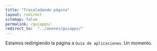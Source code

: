 ```yaml
---
title: "Trasaladando página"
layout: redirect
sitemap: false
permalink: /guiapps/
redirect_to:  "../anexos/guiapps/"
---
```

Estamos redirigiendo la página a `Guía de aplicaciones`. Un momento.
